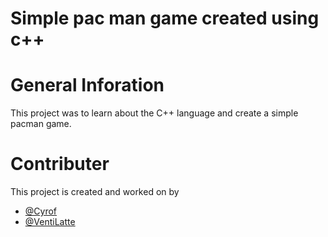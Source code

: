 # Simple pac man game created using c++

# General Inforation
This project was to learn about the C++ language and create a simple pacman game.

# Contributer
This project is created and worked on by 
* [@Cyrof](https://github.com/Cyrof)
* [@VentiLatte](https://github.com/VentiLatte)
